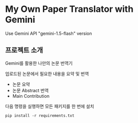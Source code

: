 # My Own Paper Translator with Gemini
Use Gemini API "gemini-1.5-flash" version

## 프로젝트 소개
Gemini를 활용한 나만의 논문 번역기

업로드된 논문에서 필요한 내용을 요약 및 번역
- 논문 요약
- 논문 Abstract 번역
- Main Contribution

다음 명령을 실행하면 모든 패키지를 한 번에 설치
    
    pip install -r requirements.txt